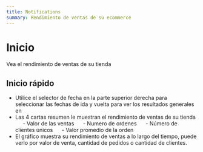 ```yaml
---
title: Notifications
summary: Rendimiento de ventas de su ecommerce
---
```


# Inicio
Vea el rendimiento de ventas de su tienda

## Inicio rápido
- Utilice el selector de fecha en la parte superior derecha para seleccionar las fechas de ida y vuelta para ver los resultados generales en
- Las 4 cartas resumen le muestran el rendimiento de ventas de su tienda
     - Valor de las ventas
     - Numero de ordenes
     - Número de clientes únicos
     - Valor promedio de la orden
- El gráfico muestra su rendimiento de ventas a lo largo del tiempo, puede verlo por valor de venta, cantidad de pedidos o cantidad de clientes.